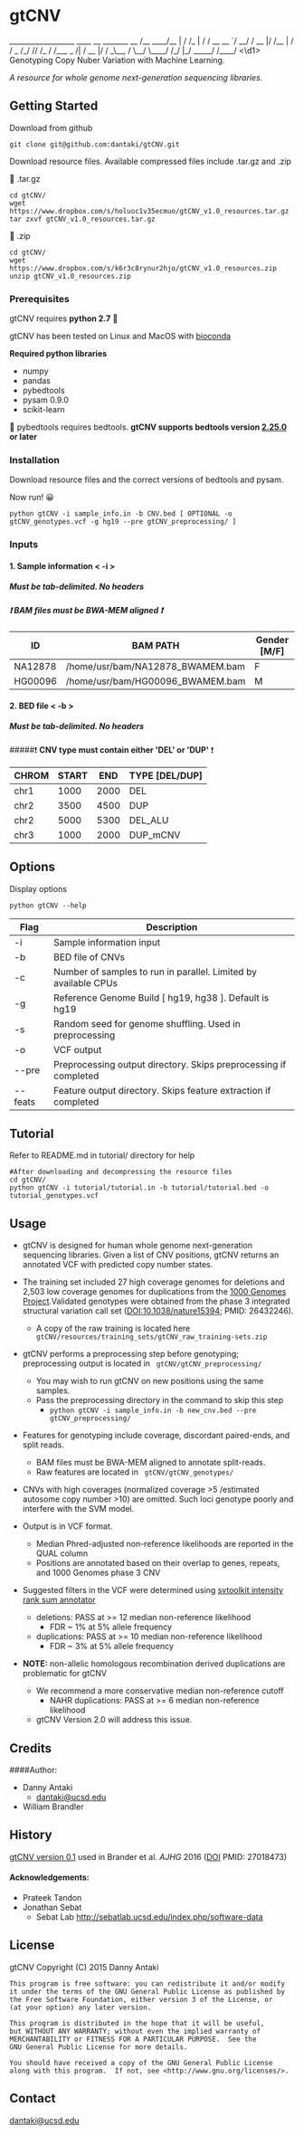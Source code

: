 gtCNV
=====
<d1>
        __________________   ____    __
_______ __  /__  ____/__  | / /_ |  / /
__  __ `/  __/  /    __   |/ /__ | / /
_  /_/ // /_ / /___  _  /|  / __ |/ /
_\__, / \__/ \____/  /_/ |_/  _____/
/____/
<\d1>
Genotyping Copy Nuber Variation with Machine Learning. 

*A resource for whole genome next-generation sequencing libraries.* 

## Getting Started

Download from github
``` 
git clone git@github.com:dantaki/gtCNV.git
```
Download resource files. Available compressed files include .tar.gz and .zip 

:floppy_disk: .tar.gz
```
cd gtCNV/
wget https://www.dropbox.com/s/holuoc1v35ecmuo/gtCNV_v1.0_resources.tar.gz
tar zxvf gtCNV_v1.0_resources.tar.gz
```
:floppy_disk: .zip
```
cd gtCNV/ 
wget https://www.dropbox.com/s/k6r3c8rynur2hjo/gtCNV_v1.0_resources.zip
unzip gtCNV_v1.0_resources.zip
```
### Prerequisites 

gtCNV requires **python 2.7** :snake:

gtCNV has been tested on Linux and MacOS with [bioconda](https://bioconda.github.io/)

**Required python libraries**

* numpy
* pandas
* pybedtools 
* pysam 0.9.0 
* scikit-learn


:wrench: pybedtools requires bedtools. **gtCNV supports bedtools version [2.25.0](https://github.com/arq5x/bedtools2/releases) or later**

### Installation

Download resource files and the correct versions of bedtools and pysam. 

Now run! :grinning:

```
python gtCNV -i sample_info.in -b CNV.bed [ OPTIONAL -o gtCNV_genotypes.vcf -g hg19 --pre gtCNV_preprocessing/ ]
```
### Inputs

#### 1. Sample information < -i >

##### Must be tab-delimited. No headers

##### :heavy_exclamation_mark: **BAM files must be BWA-MEM aligned** :heavy_exclamation_mark:

ID | BAM PATH | Gender [M/F]
--- | --- | --- 
NA12878 | /home/usr/bam/NA12878_BWAMEM.bam | F
HG00096 | /home/usr/bam/HG00096_BWAMEM.bam | M

#### 2. BED file < -b > 

##### Must be tab-delimited. No headers

#####:heavy_exclamation_mark: **CNV type must contain either 'DEL' or 'DUP'** :heavy_exclamation_mark:

CHROM | START | END | TYPE [DEL/DUP]
--- | --- | --- | --- 
chr1 | 1000 | 2000 | DEL 
chr2 | 3500 | 4500 | DUP
chr2 | 5000 | 5300 | DEL_ALU
chr3 | 1000 | 2000 | DUP_mCNV

## Options

Display options

```
python gtCNV --help
```

Flag | Description
--- | ------------
-i | Sample information input
-b | BED file of CNVs
-c | Number of samples to run in parallel. Limited by available CPUs
-g | Reference Genome Build [ hg19, hg38 ]. Default is hg19
-s | Random seed for genome shuffling. Used in preprocessing
-o | VCF output 
--pre | Preprocessing output directory. Skips preprocessing if completed
--feats | Feature output directory. Skips feature extraction if completed

## Tutorial

Refer to README.md in tutorial/ directory for help

```
#After downloading and decompressing the resource files
cd gtCNV/
python gtCNV -i tutorial/tutorial.in -b tutorial/tutorial.bed -o tutorial_genotypes.vcf
```

## Usage 

* gtCNV is designed for human whole genome next-generation sequencing libraries. Given a list of CNV positions, gtCNV returns an annotated VCF with predicted copy number states.

* The training set included 27 high coverage genomes for deletions and 2,503 low coverage genomes for duplications from the [1000 Genomes Project](http://www.1000genomes.org/).Validated genotypes were obtained from the phase 3 integrated structural variation call set ([DOI:10.1038/nature15394](http://dx.doi.org/10.1038%2Fnature15394); PMID:    26432246).

   * A copy of the raw training is located here ` gtCNV/resources/training_sets/gtCNV_raw_training-sets.zip`

* gtCNV performs a preprocessing step before genotyping; preprocessing output is located in ` gtCNV/gtCNV_preprocessing/`
   * You may wish to run gtCNV on new positions using the same samples. 
   * Pass the preprocessing directory in the command to skip this step 
      * `python gtCNV -i sample_info.in -b new_cnv.bed --pre gtCNV_preprocessing/`

* Features for genotyping include coverage, discordant paired-ends, and split reads. 
   * BAM files must be BWA-MEM aligned to annotate split-reads. 
   * Raw features are located in ` gtCNV/gtCNV_genotypes/` 

* CNVs with high coverages (normalized coverage >5 /estimated autosome copy number >10) are omitted. Such loci genotype poorly and interfere with the SVM model. 

* Output is in VCF format. 
   * Median Phred-adjusted non-reference likelihoods are reported in the QUAL column
   * Positions are annotated based on their overlap to genes, repeats, and 1000 Genomes phase 3 CNV

* Suggested filters in the VCF were determined using [svtoolkit intensity rank sum annotator](http://gatkforums.broadinstitute.org/gatk/discussion/2715/documentation-for-intensityranksum-annotator)
   * deletions: PASS at >= 12 median non-reference likelihood 
      * FDR ~ 1% at 5% allele frequency
   * duplications: PASS at >= 10 median non-reference likelihood
      * FDR ~ 3% at 5% allele frequency

* **NOTE:** non-allelic homologous recombination derived duplications are problematic for gtCNV
   * We recommend a more conservative median non-reference cutoff
      * NAHR duplications: PASS at >= 6 median non-reference likelihood
   * gtCNV Version 2.0 will address this issue. 

## Credits

####Author:

* Danny Antaki
    * dantaki@ucsd.edu
* William Brandler

## History

[gtCNV version 0.1](https://github.com/dantaki/gtCNV/tree/Version-0.1) used in Brander et al. *AJHG* 2016 ([DOI](http://dx.doi.org/10.1016/j.ajhg.2016.02.018) PMID:    27018473)

#### Acknowledgements: 

* Prateek Tandon 
* Jonathan Sebat
    * Sebat Lab http://sebatlab.ucsd.edu/index.php/software-data

## License

gtCNV
    Copyright (C) 2015  Danny Antaki

    This program is free software: you can redistribute it and/or modify
    it under the terms of the GNU General Public License as published by
    the Free Software Foundation, either version 3 of the License, or
    (at your option) any later version.

    This program is distributed in the hope that it will be useful,
    but WITHOUT ANY WARRANTY; without even the implied warranty of
    MERCHANTABILITY or FITNESS FOR A PARTICULAR PURPOSE.  See the
    GNU General Public License for more details.

    You should have received a copy of the GNU General Public License
    along with this program.  If not, see <http://www.gnu.org/licenses/>.

Contact
------
dantaki@ucsd.edu 
